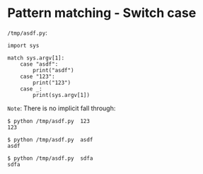 # Pattern matching - Switch case

`/tmp/asdf.py`:

```
import sys

match sys.argv[1]:
    case "asdf":
        print("asdf")
    case "123":
        print("123")
    case _:
        print(sys.argv[1])
```


`Note`: There is no implicit fall through:

```
$ python /tmp/asdf.py  123
123

$ python /tmp/asdf.py  asdf
asdf

$ python /tmp/asdf.py  sdfa
sdfa
```
